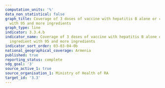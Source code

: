```yaml
---
computation_units: '%'
data_non_statistical: false
graph_title: Coverage of 3 doses of vaccine with hepatitis B alone or combined ingredient
  with 95 and more ingredients
graph_type: line
indicator: 3.3.4.b
indicator_name: Coverage of 3 doses of vaccine with hepatitis B alone or combined
  ingredient with 95 and more ingredients
indicator_sort_order: 03-03-04-0b
national_geographical_coverage: Armenia
published: true
reporting_status: complete
sdg_goal: '3'
source_active_1: true
source_organisation_1: Ministry of Health of RA
target_id: '3.3'
---
```

